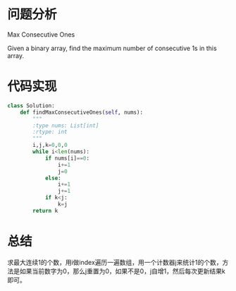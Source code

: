 # 问题分析

Max Consecutive Ones

Given a binary array, find the maximum number of consecutive 1s in this array.

# 代码实现

```python
class Solution:
    def findMaxConsecutiveOnes(self, nums):
        """
        :type nums: List[int]
        :rtype: int
        """
        i,j,k=0,0,0
        while i<len(nums):
            if nums[i]==0:
                i+=1
                j=0
            else:
                i+=1
                j+=1
            if k<j:
                k=j
        return k
```

# 总结

求最大连续1的个数，用i做index遍历一遍数组，用一个计数器j来统计1的个数，方法是如果当前数字为0，那么j重置为0，如果不是0，j自增1，然后每次更新结果k即可。